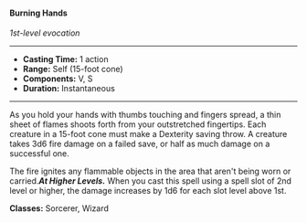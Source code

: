 #### Burning Hands
*1st-level evocation*
___
- **Casting Time:** 1 action
- **Range:** Self (15-foot cone)
- **Components:** V, S
- **Duration:** Instantaneous
---
As you hold your hands with thumbs touching and fingers spread, a thin sheet of flames shoots forth from your outstretched fingertips. Each creature in a 15-foot cone must make a Dexterity saving throw. A creature takes 3d6 fire damage on a failed save, or half as much damage on a successful one.

The fire ignites any flammable objects in the area that aren't being worn or carried.***At Higher Levels.*** When you cast this spell using a spell slot of 2nd level or higher, the damage increases by 1d6 for each slot level above 1st.

**Classes:** Sorcerer, Wizard